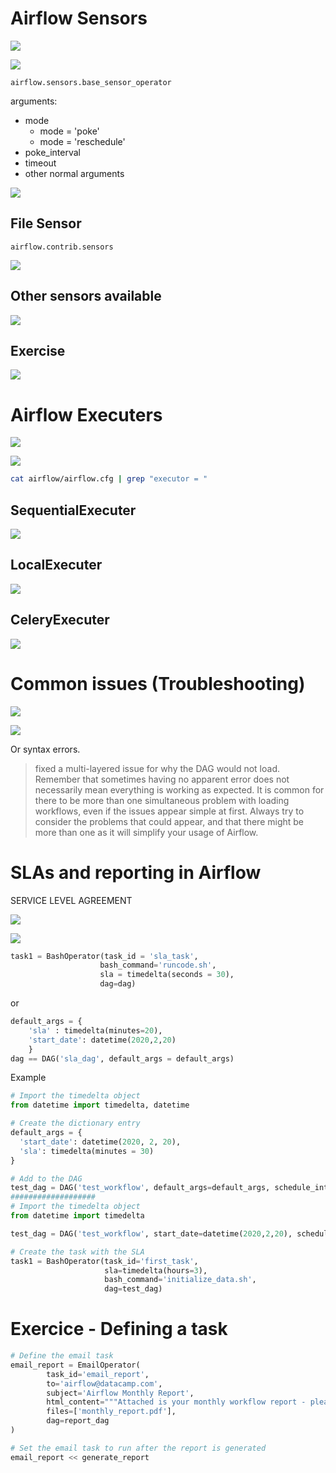 # Airflow Sensors

![](https://i.imgur.com/QJZA19q.png)

![](https://i.imgur.com/2aDOmtz.png)

`airflow.sensors.base_sensor_operator`

arguments:
* mode 
  * mode = 'poke'
  * mode = 'reschedule'
* poke_interval
* timeout
* other normal arguments

![](https://i.imgur.com/qwMqvnF.png)

## File Sensor

`airflow.contrib.sensors`

![](https://i.imgur.com/1zQIvVM.png)

## Other sensors available

![](https://i.imgur.com/riYZpvO.png)


## Exercise

![](https://i.imgur.com/AX6mXTU.png)


# Airflow Executers

![](https://i.imgur.com/Z0Fjm45.png)

![](https://i.imgur.com/mFo9rzR.png)

```bash
cat airflow/airflow.cfg | grep "executor = "
```

## SequentialExecuter

![](https://i.imgur.com/DN92wbu.png)

## LocalExecuter

![](https://i.imgur.com/U9KOYsz.png)

## CeleryExecuter

![](https://i.imgur.com/kbrXROS.png)


# Common issues (Troubleshooting)

![](https://i.imgur.com/y1KKuc3.png)

![](https://i.imgur.com/XzRsElU.png)

Or syntax errors.

> fixed a multi-layered issue for why the DAG would not load. Remember that sometimes having no apparent error does not necessarily mean everything is working as expected. It is common for there to be more than one simultaneous problem with loading workflows, even if the issues appear simple at first. Always try to consider the problems that could appear, and that there might be more than one as it will simplify your usage of Airflow.

# SLAs and reporting in Airflow

SERVICE LEVEL AGREEMENT

![](https://i.imgur.com/sJ4kP5H.png)

![](https://i.imgur.com/G94a2pQ.png)

```python
task1 = BashOperator(task_id = 'sla_task',
                    bash_command='runcode.sh',
                    sla = timedelta(seconds = 30),
                    dag=dag)
```
or
```python
default_args = {
    'sla' : timedelta(minutes=20),
    'start_date': datetime(2020,2,20)
    }
dag == DAG('sla_dag', default_args = default_args)
```

Example

```python
# Import the timedelta object
from datetime import timedelta, datetime

# Create the dictionary entry
default_args = {
  'start_date': datetime(2020, 2, 20),
  'sla': timedelta(minutes = 30)
}

# Add to the DAG
test_dag = DAG('test_workflow', default_args=default_args, schedule_interval='@None')
###################
# Import the timedelta object
from datetime import timedelta

test_dag = DAG('test_workflow', start_date=datetime(2020,2,20), schedule_interval='@None')

# Create the task with the SLA
task1 = BashOperator(task_id='first_task',
                     sla=timedelta(hours=3),
                     bash_command='initialize_data.sh',
                     dag=test_dag)
```

# Exercice - Defining a task

```python
# Define the email task
email_report = EmailOperator(
        task_id='email_report',
        to='airflow@datacamp.com',
        subject='Airflow Monthly Report',
        html_content="""Attached is your monthly workflow report - please refer to it for more detail""",
        files=['monthly_report.pdf'],
        dag=report_dag
)

# Set the email task to run after the report is generated
email_report << generate_report
```

